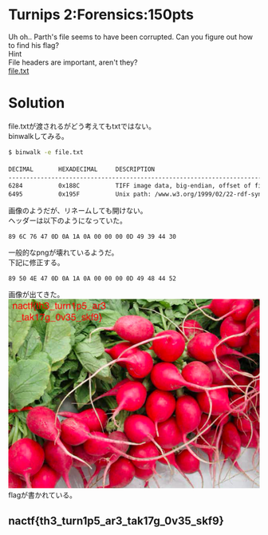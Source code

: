 # Turnips 2:Forensics:150pts
Uh oh.. Parth's file seems to have been corrupted. Can you figure out how to find his flag?  
Hint  
File headers are important, aren't they?  
[file.txt](file.txt)  

# Solution
file.txtが渡されるがどう考えてもtxtではない。  
binwalkしてみる。  
```bash
$ binwalk -e file.txt

DECIMAL       HEXADECIMAL     DESCRIPTION
--------------------------------------------------------------------------------
6284          0x188C          TIFF image data, big-endian, offset of first image directory: 8
6495          0x195F          Unix path: /www.w3.org/1999/02/22-rdf-syntax-ns#">

```
画像のようだが、リネームしても開けない。  
ヘッダーは以下のようになっていた。  
```text
89 6C 76 47 0D 0A 1A 0A 00 00 00 0D 49 39 44 30
```
一般的なpngが壊れているようだ。  
下記に修正する。  
```text
89 50 4E 47 0D 0A 1A 0A 00 00 00 0D 49 48 44 52
```
画像が出てきた。  
![file.txt.png](file.txt.png)  
flagが書かれている。  

## nactf{th3_turn1p5_ar3_tak17g_0v35_skf9}